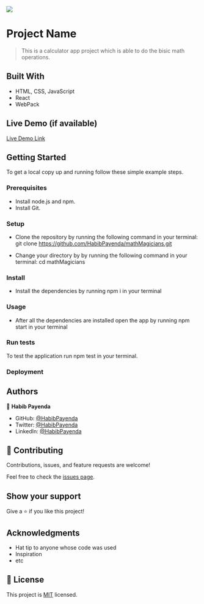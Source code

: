 ![](https://img.shields.io/badge/Microverse-blueviolet)

# Project Name

> This is a calculator app project which is able to do the bisic math operations.


## Built With

- HTML, CSS, JavaScript
- React
- WebPack 

## Live Demo (if available)

[Live Demo Link]()


## Getting Started

To get a local copy up and running follow these simple example steps.

### Prerequisites

- Install node.js and npm.
- Install Git.

### Setup

- Clone the repository by running the following command in your terminal:
    git clone https://github.com/HabibPayenda/mathMagicians.git
    
- Change your directory by by running the following command in your terminal:
    cd mathMagicians

### Install
- Install the dependencies by running npm i in your terminal

### Usage

- After all the dependencies are installed open the app by running npm start in your terminal

### Run tests

To test the application run npm test in your terminal.

### Deployment



## Authors

👤 **Habib Payenda**

- GitHub: [@HabibPayenda](https://github.com/githubhandle)
- Twitter: [@HabibPayenda](https://twitter.com/twitterhandle)
- LinkedIn: [@HabibPayenda](https://linkedin.com/in/linkedinhandle)

## 🤝 Contributing

Contributions, issues, and feature requests are welcome!

Feel free to check the [issues page](../../issues/).

## Show your support

Give a ⭐️ if you like this project!

## Acknowledgments

- Hat tip to anyone whose code was used
- Inspiration
- etc

## 📝 License

This project is [MIT](./MIT.md) licensed.
